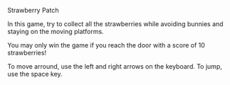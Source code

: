Strawberry Patch

In this game, try to collect all the strawberries 
while avoiding bunnies and staying on the moving platforms.

You may only win the game if you reach the door with a score of 10 strawberries!

To move arround, use the left and right arrows on the keyboard. To jump, use the space key.
